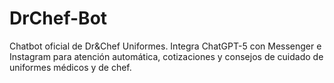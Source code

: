 # DrChef-Bot
Chatbot oficial de Dr&amp;Chef Uniformes. Integra ChatGPT-5 con Messenger e Instagram para atención automática, cotizaciones y consejos de cuidado de uniformes médicos y de chef.
